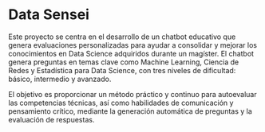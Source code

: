 # Data Sensei
Este proyecto se centra en el desarrollo de un chatbot educativo que genera evaluaciones personalizadas para ayudar a consolidar y mejorar los conocimientos en Data Science adquiridos durante un magíster. El chatbot genera preguntas en temas clave como Machine Learning, Ciencia de Redes y Estadística para Data Science, con tres niveles de dificultad: básico, intermedio y avanzado.

El objetivo es proporcionar un método práctico y continuo para autoevaluar las competencias técnicas, así como habilidades de comunicación y pensamiento crítico, mediante la generación automática de preguntas y la evaluación de respuestas.
